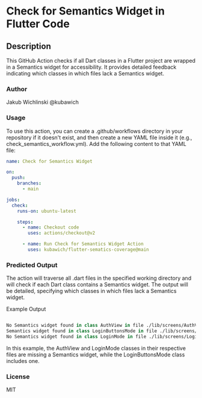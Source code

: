 # Check for Semantics Widget in Flutter Code

## Description

This GitHub Action checks if all Dart classes in a Flutter project are wrapped in a Semantics widget for accessibility. It provides detailed feedback indicating which classes in which files lack a Semantics widget.

### Author

Jakub Wichlinski @kubawich

### Usage

To use this action, you can create a .github/workflows directory in your repository if it doesn't exist, and then create a new YAML file inside it (e.g., check_semantics_workflow.yml). Add the following content to that YAML file:

```yaml
name: Check for Semantics Widget

on:
  push:
    branches:
      - main

jobs:
  check:
    runs-on: ubuntu-latest

    steps:
      - name: Checkout code
        uses: actions/checkout@v2

      - name: Run Check for Semantics Widget Action
        uses: kubawich/flutter-sematics-coverage@main
```

### Predicted Output

The action will traverse all .dart files in the specified working directory and will check if each Dart class contains a Semantics widget. The output will be detailed, specifying which classes in which files lack a Semantics widget.

Example Output

```kotlin

No Semantics widget found in class AuthView in file ./lib/screens/AuthView.dart
Semantics widget found in class LoginButtonsMode in file ./lib/screens/LoginButtonsMode.dart
No Semantics widget found in class LoginMode in file ./lib/screens/LoginMode.dart
```

In this example, the AuthView and LoginMode classes in their respective files are missing a Semantics widget, while the LoginButtonsMode class includes one.

### License

MIT
